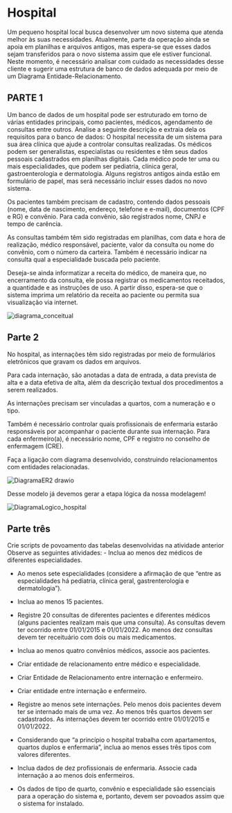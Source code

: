 # Hospital
Um pequeno hospital local busca desenvolver um novo sistema que atenda melhor às suas necessidades. Atualmente, parte da operação ainda se apoia em planilhas e arquivos antigos, mas espera-se que esses dados sejam transferidos para o novo sistema assim que ele estiver funcional. Neste momento, é necessário analisar com cuidado as necessidades desse cliente e sugerir uma estrutura de banco de dados adequada por meio de um Diagrama Entidade-Relacionamento.

<h2> PARTE 1</h2>
Um banco de dados de um hospital pode ser estruturado em torno de várias entidades principais, como pacientes, médicos, agendamento de consultas entre outros.
Analise a seguinte descrição e extraia dela os requisitos para o banco de dados:
O hospital necessita de um sistema para sua área clínica que ajude a controlar consultas realizadas. Os médicos podem ser generalistas, especialistas ou residentes e têm seus dados pessoais cadastrados em planilhas digitais. Cada médico pode ter uma ou mais especialidades, que podem ser pediatria, clínica geral, gastroenterologia e dermatologia. Alguns registros antigos ainda estão em formulário de papel, mas será necessário incluir esses dados no novo sistema.

Os pacientes também precisam de cadastro, contendo dados pessoais (nome, data de nascimento, endereço, telefone e e-mail), documentos (CPF e RG) e convênio. Para cada convênio, são registrados nome, CNPJ e tempo de carência.

As consultas também têm sido registradas em planilhas, com data e hora de realização, médico responsável, paciente, valor da consulta ou nome do convênio, com o número da carteira. Também é necessário indicar na consulta qual a especialidade buscada pelo paciente.

Deseja-se ainda informatizar a receita do médico, de maneira que, no encerramento da consulta, ele possa registrar os medicamentos receitados, a quantidade e as instruções de uso. A partir disso, espera-se que o sistema imprima um relatório da receita ao paciente ou permita sua visualização via internet.

![diagrama_conceitual](https://github.com/GleycePereira/Hospital/assets/142240220/f19f620f-915f-4717-bb4d-d2ab2c607179)

<h2>Parte 2</h2>
No hospital, as internações têm sido registradas por meio de formulários eletrônicos que gravam os dados em arquivos. 

Para cada internação, são anotadas a data de entrada, a data prevista de alta e a data efetiva de alta, além da descrição textual dos procedimentos a serem realizados. 

As internações precisam ser vinculadas a quartos, com a numeração e o tipo. 

Também é necessário controlar quais profissionais de enfermaria estarão responsáveis por acompanhar o paciente durante sua internação. Para cada enfermeiro(a), é necessário nome, CPF e registro no conselho de enfermagem (CRE).

Faça a ligação com diagrama desenvolvido, construindo relacionamentos com entidades relacionadas.  

![DiagramaER2 drawio](https://github.com/GleycePereira/Hospital/assets/142240220/8cf6447d-bfcd-4cc2-a6ac-0a6ce0daa746)

Desse modelo já devemos gerar a etapa lógica da nossa modelagem!

![DiagramaLogico_hospital](https://github.com/GleycePereira/Hospital/assets/142240220/90ad88eb-60cd-4494-87e2-7828120e38bd)

<h2>Parte três</h2>
Crie scripts de povoamento das tabelas desenvolvidas na atividade anterior
Observe as seguintes atividades: 
- Inclua ao menos dez médicos de diferentes especialidades.

- Ao menos sete especialidades (considere a afirmação de que “entre as especialidades há pediatria, clínica geral, gastrenterologia e dermatologia”).

- Inclua ao menos 15 pacientes.

- Registre 20 consultas de diferentes pacientes e diferentes médicos (alguns pacientes realizam mais que uma consulta). As consultas devem ter ocorrido entre 01/01/2015 e 01/01/2022. Ao menos dez consultas devem ter receituário com dois ou mais medicamentos.

- Inclua ao menos quatro convênios médicos, associe aos pacientes.

- Criar entidade de relacionamento entre médico e especialidade. 

- Criar Entidade de Relacionamento entre internação e enfermeiro. 

- Criar entidade entre internação e enfermeiro.

- Registre ao menos sete internações. Pelo menos dois pacientes devem ter se internado mais de uma vez. Ao menos três quartos devem ser cadastrados. As internações devem ter ocorrido entre 01/01/2015 e 01/01/2022.

- Considerando que “a princípio o hospital trabalha com apartamentos, quartos duplos e enfermaria”, inclua ao menos esses três tipos com valores diferentes.

- Inclua dados de dez profissionais de enfermaria. Associe cada internação a ao menos dois enfermeiros.

- Os dados de tipo de quarto, convênio e especialidade são essenciais para a operação do sistema e, portanto, devem ser povoados assim que o sistema for instalado.

